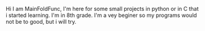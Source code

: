 Hi I am MainFoldFunc,
I'm here for some small projects in python or in C that i started learning.
I'm in 8th grade.
I'm a vey beginer so my programs would not be to good, but i will try. 
